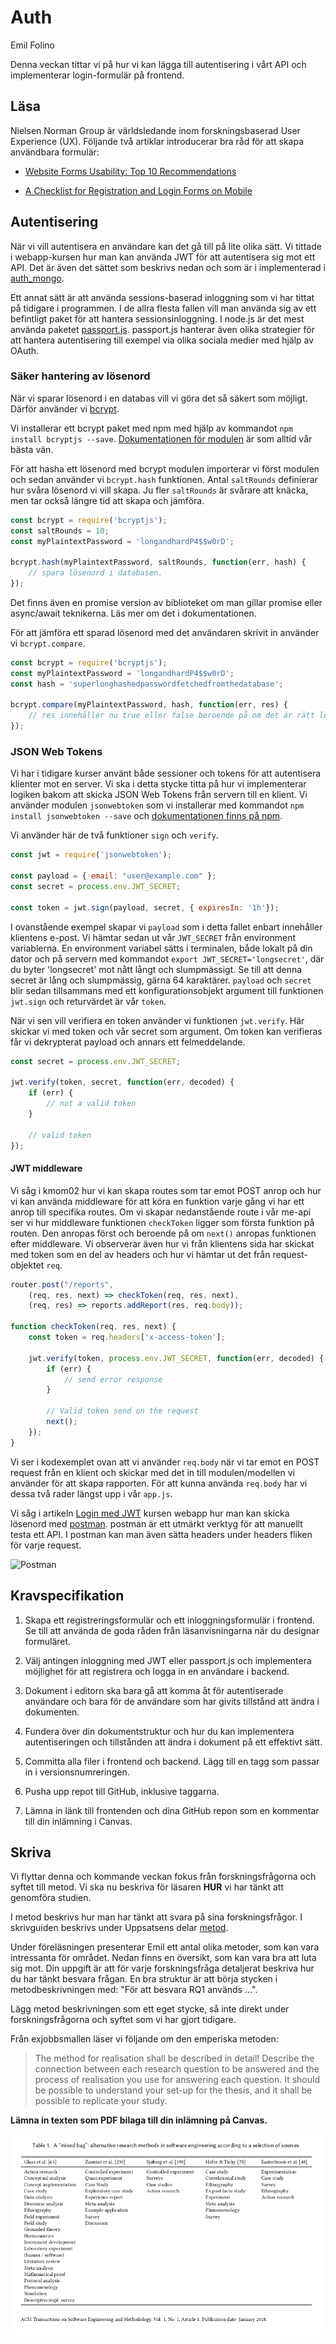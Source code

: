 # Auth

<p class="author">Emil Folino</p>

Denna veckan tittar vi på hur vi kan lägga till autentisering i vårt API och implementerar login-formulär på frontend.



## Läsa

Nielsen Norman Group är världsledande inom forskningsbaserad User Experience (UX). Följande två artiklar introducerar bra råd för att skapa användbara formulär:

* [Website Forms Usability: Top 10 Recommendations](https://www.nngroup.com/articles/web-form-design/)

* [A Checklist for Registration and Login Forms on Mobile](https://www.nngroup.com/articles/checklist-registration-login/)



## Autentisering

När vi vill autentisera en användare kan det gå till på lite olika sätt. Vi tittade i webapp-kursen hur man kan använda JWT för att autentisera sig mot ett API. Det är även det sättet som beskrivs nedan och som är i implementerad i [auth_mongo](https://github.com/emilfolino/auth_mongo/blob/main/models/auth.js#L217).

Ett annat sätt är att använda sessions-baserad inloggning som vi har tittat på tidigare i programmen. I de allra flesta fallen vill man använda sig av ett befintligt paket för att hantera sessionsinloggning. I node.js är det mest använda paketet [passport.js](http://www.passportjs.org/). passport.js hanterar även olika strategier för att hantera autentisering till exempel via olika sociala medier med hjälp av OAuth.



### Säker hantering av lösenord

När vi sparar lösenord i en databas vill vi göra det så säkert som möjligt. Därför använder vi [bcrypt](https://codahale.com/how-to-safely-store-a-password/).

Vi installerar ett bcrypt paket med npm med hjälp av kommandot `npm install bcryptjs --save`. [Dokumentationen för modulen](https://www.npmjs.com/package/bcryptjs) är som alltid vår bästa vän.

För att hasha ett lösenord med bcrypt modulen importerar vi först modulen och sedan använder vi `bcrypt.hash` funktionen. Antal `saltRounds` definierar hur svåra lösenord vi vill skapa. Ju fler `saltRounds` är svårare att knäcka, men tar också längre tid att skapa och jämföra.

```javascript
const bcrypt = require('bcryptjs');
const saltRounds = 10;
const myPlaintextPassword = 'longandhardP4$$w0rD';

bcrypt.hash(myPlaintextPassword, saltRounds, function(err, hash) {
    // spara lösenord i databasen.
});
```

Det finns även en promise version av biblioteket om man gillar promise eller async/await teknikerna. Läs mer om det i dokumentationen.

För att jämföra ett sparad lösenord med det användaren skrivit in använder vi `bcrypt.compare`.

```javascript
const bcrypt = require('bcryptjs');
const myPlaintextPassword = 'longandhardP4$$w0rD';
const hash = 'superlonghashedpasswordfetchedfromthedatabase';

bcrypt.compare(myPlaintextPassword, hash, function(err, res) {
    // res innehåller nu true eller false beroende på om det är rätt lösenord.
});
```



### JSON Web Tokens

Vi har i tidigare kurser använt både sessioner och tokens för att autentisera klienter mot en server. Vi ska i detta stycke titta på hur vi implementerar logiken bakom att skicka JSON Web Tokens från servern till en klient. Vi använder modulen `jsonwebtoken` som vi installerar med kommandot `npm install jsonwebtoken --save` och [dokumentationen finns på npm](https://www.npmjs.com/package/jsonwebtoken).

Vi använder här de två funktioner `sign` och `verify`.

```javascript
const jwt = require('jsonwebtoken');

const payload = { email: "user@example.com" };
const secret = process.env.JWT_SECRET;

const token = jwt.sign(payload, secret, { expiresIn: '1h'});
```

I ovanstående exempel skapar vi `payload` som i detta fallet enbart innehåller klientens e-post. Vi hämtar sedan ut vår `JWT_SECRET` från environment variablerna. En environment variabel sätts i terminalen, både lokalt på din dator och på servern med kommandot `export JWT_SECRET='longsecret'`, där du byter 'longsecret' mot nått långt och slumpmässigt. Se till att denna secret är lång och slumpmässig, gärna 64 karaktärer. `payload` och `secret` blir sedan tillsammans med ett konfigurationsobjekt argument till funktionen `jwt.sign` och returvärdet är vår `token`.

När vi sen vill verifiera en token använder vi funktionen `jwt.verify`. Här skickar vi med token och vår secret som argument. Om token kan verifieras får vi dekrypterat payload och annars ett felmeddelande.

```javascript
const secret = process.env.JWT_SECRET;

jwt.verify(token, secret, function(err, decoded) {
    if (err) {
        // not a valid token
    }

    // valid token
});
```



#### JWT middleware

Vi såg i kmom02 hur vi kan skapa routes som tar emot POST anrop och hur vi kan använda middleware för att köra en funktion varje gång vi har ett anrop till specifika routes. Om vi skapar nedanstående route i vår me-api ser vi hur middleware funktionen `checkToken` ligger som första funktion på routen. Den anropas först och beroende på om `next()` anropas funktionen efter middleware. Vi observerar även hur vi från klientens sida har skickat med token som en del av headers och hur vi hämtar ut det från request-objektet `req`.

```javascript
router.post("/reports",
    (req, res, next) => checkToken(req, res, next),
    (req, res) => reports.addReport(res, req.body));

function checkToken(req, res, next) {
    const token = req.headers['x-access-token'];

    jwt.verify(token, process.env.JWT_SECRET, function(err, decoded) {
        if (err) {
            // send error response
        }

        // Valid token send on the request
        next();
    });
}
```

Vi ser i kodexemplet ovan att vi använder `req.body` när vi tar emot en POST request från en klient och skickar med det in till modulen/modellen vi använder för att skapa rapporten. För att kunna använda `req.body` har vi dessa två rader längst upp i vår `app.js`.

Vi såg i artikeln [Login med JWT](https://dbwebb.se/kunskap/login-med-jwt) kursen webapp hur man kan skicka lösenord med [postman](https://www.getpostman.com/). postman är ett utmärkt verktyg för att manuellt testa ett API. I postman kan man även sätta headers under headers fliken för varje request.

![Postman](https://dbwebb.se/image/ramverk2/postman-headers.png?w=c18)



## Kravspecifikation

1. Skapa ett registreringsformulär och ett inloggningsformulär i frontend. Se till att använda de goda råden från läsanvisningarna när du designar formuläret.

1. Välj antingen inloggning med JWT eller passport.js och implementera möjlighet för att registrera och logga in en användare i backend.

1. Dokument i editorn ska bara gå att komma åt för autentiserade användare och bara för de användare som har givits tillstånd att ändra i dokumenten.

1. Fundera över din dokumentstruktur och hur du kan implementera autentiseringen och tillstånden att ändra i dokument på ett effektivt sätt.

1. Committa alla filer i frontend och backend. Lägg till en tagg som passar in i versionsnumreringen.

1. Pusha upp repot till GitHub, inklusive taggarna.

1. Lämna in länk till frontenden och dina GitHub repon som en kommentar till din inlämning i Canvas.



## Skriva

Vi flyttar denna och kommande veckan fokus från forskningsfrågorna och syftet till metod. Vi ska nu beskriva för läsaren **HUR** vi har tänkt att genomföra studien.

I metod beskrivs hur man har tänkt att svara på sina forskningsfrågor. I skrivguiden beskrivs under Uppsatsens delar [metod](http://skrivguiden.se/skriva/uppsatsens_delar/#metod).

Under föreläsningen presenterar Emil ett antal olika metoder, som kan vara intressanta för området. Nedan finns en översikt, som kan vara bra att luta sig mot. Din uppgift är att för varje forskningsfråga detaljerat beskriva hur du har tänkt besvara frågan. En bra struktur är att börja stycken i metodbeskrivningen med: "För att besvara RQ1 används ...".

Lägg metod beskrivningen som ett eget stycke, så inte direkt under forskningsfrågorna och syftet som vi har gjort tidigare.

Från exjobbsmallen läser vi följande om den emperiska metoden:

> The method for realisation shall be described in detail! Describe the connection between each research question to be answered and the process of realisation you use for answering each question. It should be possible to understand your set-up for the thesis, and it shall be possible to replicate your study.

**Lämna in texten som PDF bilaga till din inlämning på Canvas.**

![Forskningsmetoder](slides/img/metod-all.png)
